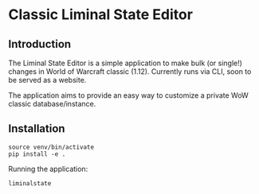 # Classic Liminal State Editor

## Introduction 

The Liminal State Editor is a simple application to make bulk (or single!) changes in World of Warcraft classic (1.12). Currently runs via CLI, soon to be served as a website. 

The application aims to provide an easy way to customize a private WoW classic database/instance. 

## Installation

```
source venv/bin/activate
pip install -e .
```

Running the application: 

```
liminalstate
```

